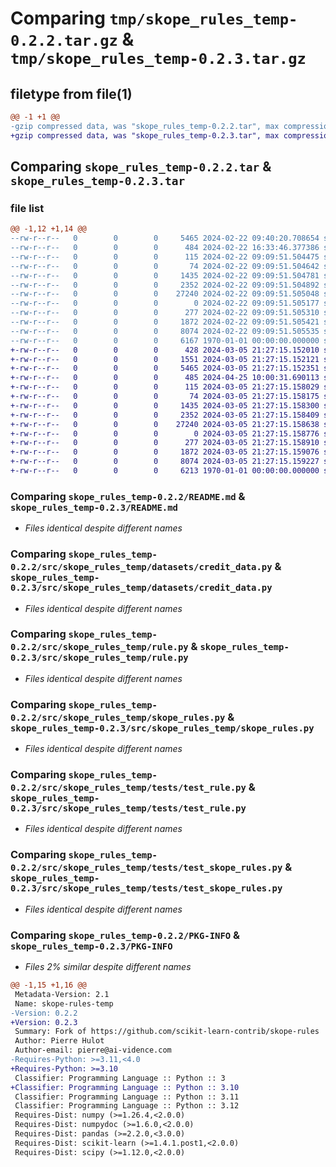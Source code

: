 # Comparing `tmp/skope_rules_temp-0.2.2.tar.gz` & `tmp/skope_rules_temp-0.2.3.tar.gz`

## filetype from file(1)

```diff
@@ -1 +1 @@
-gzip compressed data, was "skope_rules_temp-0.2.2.tar", max compression
+gzip compressed data, was "skope_rules_temp-0.2.3.tar", max compression
```

## Comparing `skope_rules_temp-0.2.2.tar` & `skope_rules_temp-0.2.3.tar`

### file list

```diff
@@ -1,12 +1,14 @@
--rw-r--r--   0        0        0     5465 2024-02-22 09:40:20.708654 skope_rules_temp-0.2.2/README.md
--rw-r--r--   0        0        0      484 2024-02-22 16:33:46.377386 skope_rules_temp-0.2.2/pyproject.toml
--rw-r--r--   0        0        0      115 2024-02-22 09:09:51.504475 skope_rules_temp-0.2.2/src/skope_rules_temp/__init__.py
--rw-r--r--   0        0        0       74 2024-02-22 09:09:51.504642 skope_rules_temp-0.2.2/src/skope_rules_temp/datasets/__init__.py
--rw-r--r--   0        0        0     1435 2024-02-22 09:09:51.504781 skope_rules_temp-0.2.2/src/skope_rules_temp/datasets/credit_data.py
--rw-r--r--   0        0        0     2352 2024-02-22 09:09:51.504892 skope_rules_temp-0.2.2/src/skope_rules_temp/rule.py
--rw-r--r--   0        0        0    27240 2024-02-22 09:09:51.505048 skope_rules_temp-0.2.2/src/skope_rules_temp/skope_rules.py
--rw-r--r--   0        0        0        0 2024-02-22 09:09:51.505177 skope_rules_temp-0.2.2/src/skope_rules_temp/tests/__init__.py
--rw-r--r--   0        0        0      277 2024-02-22 09:09:51.505310 skope_rules_temp-0.2.2/src/skope_rules_temp/tests/test_common.py
--rw-r--r--   0        0        0     1872 2024-02-22 09:09:51.505421 skope_rules_temp-0.2.2/src/skope_rules_temp/tests/test_rule.py
--rw-r--r--   0        0        0     8074 2024-02-22 09:09:51.505535 skope_rules_temp-0.2.2/src/skope_rules_temp/tests/test_skope_rules.py
--rw-r--r--   0        0        0     6167 1970-01-01 00:00:00.000000 skope_rules_temp-0.2.2/PKG-INFO
+-rw-r--r--   0        0        0      428 2024-03-05 21:27:15.152010 skope_rules_temp-0.2.3/AUTHORS.rst
+-rw-r--r--   0        0        0     1551 2024-03-05 21:27:15.152121 skope_rules_temp-0.2.3/COPYING
+-rw-r--r--   0        0        0     5465 2024-03-05 21:27:15.152351 skope_rules_temp-0.2.3/README.md
+-rw-r--r--   0        0        0      485 2024-04-25 10:00:31.690113 skope_rules_temp-0.2.3/pyproject.toml
+-rw-r--r--   0        0        0      115 2024-03-05 21:27:15.158029 skope_rules_temp-0.2.3/src/skope_rules_temp/__init__.py
+-rw-r--r--   0        0        0       74 2024-03-05 21:27:15.158175 skope_rules_temp-0.2.3/src/skope_rules_temp/datasets/__init__.py
+-rw-r--r--   0        0        0     1435 2024-03-05 21:27:15.158300 skope_rules_temp-0.2.3/src/skope_rules_temp/datasets/credit_data.py
+-rw-r--r--   0        0        0     2352 2024-03-05 21:27:15.158409 skope_rules_temp-0.2.3/src/skope_rules_temp/rule.py
+-rw-r--r--   0        0        0    27240 2024-03-05 21:27:15.158638 skope_rules_temp-0.2.3/src/skope_rules_temp/skope_rules.py
+-rw-r--r--   0        0        0        0 2024-03-05 21:27:15.158776 skope_rules_temp-0.2.3/src/skope_rules_temp/tests/__init__.py
+-rw-r--r--   0        0        0      277 2024-03-05 21:27:15.158910 skope_rules_temp-0.2.3/src/skope_rules_temp/tests/test_common.py
+-rw-r--r--   0        0        0     1872 2024-03-05 21:27:15.159076 skope_rules_temp-0.2.3/src/skope_rules_temp/tests/test_rule.py
+-rw-r--r--   0        0        0     8074 2024-03-05 21:27:15.159227 skope_rules_temp-0.2.3/src/skope_rules_temp/tests/test_skope_rules.py
+-rw-r--r--   0        0        0     6213 1970-01-01 00:00:00.000000 skope_rules_temp-0.2.3/PKG-INFO
```

### Comparing `skope_rules_temp-0.2.2/README.md` & `skope_rules_temp-0.2.3/README.md`

 * *Files identical despite different names*

### Comparing `skope_rules_temp-0.2.2/src/skope_rules_temp/datasets/credit_data.py` & `skope_rules_temp-0.2.3/src/skope_rules_temp/datasets/credit_data.py`

 * *Files identical despite different names*

### Comparing `skope_rules_temp-0.2.2/src/skope_rules_temp/rule.py` & `skope_rules_temp-0.2.3/src/skope_rules_temp/rule.py`

 * *Files identical despite different names*

### Comparing `skope_rules_temp-0.2.2/src/skope_rules_temp/skope_rules.py` & `skope_rules_temp-0.2.3/src/skope_rules_temp/skope_rules.py`

 * *Files identical despite different names*

### Comparing `skope_rules_temp-0.2.2/src/skope_rules_temp/tests/test_rule.py` & `skope_rules_temp-0.2.3/src/skope_rules_temp/tests/test_rule.py`

 * *Files identical despite different names*

### Comparing `skope_rules_temp-0.2.2/src/skope_rules_temp/tests/test_skope_rules.py` & `skope_rules_temp-0.2.3/src/skope_rules_temp/tests/test_skope_rules.py`

 * *Files identical despite different names*

### Comparing `skope_rules_temp-0.2.2/PKG-INFO` & `skope_rules_temp-0.2.3/PKG-INFO`

 * *Files 2% similar despite different names*

```diff
@@ -1,15 +1,16 @@
 Metadata-Version: 2.1
 Name: skope-rules-temp
-Version: 0.2.2
+Version: 0.2.3
 Summary: Fork of https://github.com/scikit-learn-contrib/skope-rules
 Author: Pierre Hulot
 Author-email: pierre@ai-vidence.com
-Requires-Python: >=3.11,<4.0
+Requires-Python: >=3.10
 Classifier: Programming Language :: Python :: 3
+Classifier: Programming Language :: Python :: 3.10
 Classifier: Programming Language :: Python :: 3.11
 Classifier: Programming Language :: Python :: 3.12
 Requires-Dist: numpy (>=1.26.4,<2.0.0)
 Requires-Dist: numpydoc (>=1.6.0,<2.0.0)
 Requires-Dist: pandas (>=2.2.0,<3.0.0)
 Requires-Dist: scikit-learn (>=1.4.1.post1,<2.0.0)
 Requires-Dist: scipy (>=1.12.0,<2.0.0)
```

